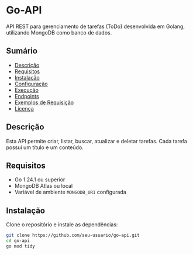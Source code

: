 # Go-API

API REST para gerenciamento de tarefas (ToDo) desenvolvida em Golang, utilizando MongoDB como banco de dados.

## Sumário

- [Descrição](#descrição)
- [Requisitos](#requisitos)
- [Instalação](#instalação)
- [Configuração](#configuração)
- [Execução](#execução)
- [Endpoints](#endpoints)
- [Exemplos de Requisição](#exemplos-de-requisição)
- [Licença](#licença)

## Descrição

Esta API permite criar, listar, buscar, atualizar e deletar tarefas. Cada tarefa possui um título e um conteúdo.

## Requisitos

- Go 1.24.1 ou superior
- MongoDB Atlas ou local
- Variável de ambiente `MONGODB_URI` configurada

## Instalação

Clone o repositório e instale as dependências:

```sh
git clone https://github.com/seu-usuario/go-api.git
cd go-api
go mod tidy